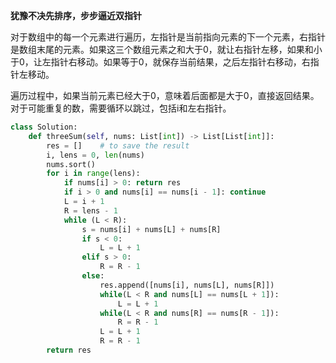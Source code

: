 **犹豫不决先排序，步步逼近双指针**

对于数组中的每一个元素进行遍历，左指针是当前指向元素的下一个元素，右指针是数组末尾的元素。如果这三个数组元素之和大于0，就让右指针左移，如果和小于0，让左指针右移动。如果等于0，就保存当前结果，之后左指针右移动，右指针左移动。

遍历过程中，如果当前元素已经大于0，意味着后面都是大于0，直接返回结果。对于可能重复的数，需要循环以跳过，包括i和左右指针。

~~~python
class Solution:
    def threeSum(self, nums: List[int]) -> List[List[int]]:
        res = []    # to save the result
        i, lens = 0, len(nums)
        nums.sort()
        for i in range(lens):
            if nums[i] > 0: return res
            if i > 0 and nums[i] == nums[i - 1]: continue
            L = i + 1
            R = lens - 1
            while (L < R):
                s = nums[i] + nums[L] + nums[R]
                if s < 0:
                    L = L + 1
                elif s > 0:
                    R = R - 1
                else:
                    res.append([nums[i], nums[L], nums[R]])
                    while(L < R and nums[L] == nums[L + 1]):
                        L = L + 1
                    while(L < R and nums[R] == nums[R - 1]):
                        R = R - 1
                    L = L + 1
                    R = R - 1
        return res
~~~
